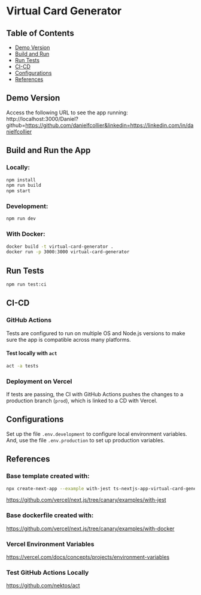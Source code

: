 # Virtual Card Generator

## Table of Contents

- [Demo Version](#demo-version)
- [Build and Run](#build-and-run)
- [Run Tests](#run-tests)
- [CI-CD](#ci-cd)
- [Configurations](#configurations)
- [References](#references)

## Demo Version

Access the following URL to see the app running:
http://localhost:3000/Daniel?github=https://github.com/danielfcollier&linkedin=https://linkedin.com/in/danielfcollier

## Build and Run the App

### Locally:

```bash
npm install
npm run build
npm start
```

### Development:

```bash
npm run dev
```

### With Docker:

```bash
docker build -t virtual-card-generator .
docker run -p 3000:3000 virtual-card-generator
```

## Run Tests

```bash
npm run test:ci
```

## CI-CD

### GitHub Actions

Tests are configured to run on multiple OS and Node.js versions to make sure the app is compatible across many platforms.

#### Test locally with `act`

```bash
act -a tests
```

### Deployment on Vercel

If tests are passing, the CI with GitHub Actions pushes the changes to a production branch (`prod`), which is linked to a CD with Vercel.

## Configurations

Set up the file `.env.development` to configure local environment variables. And, use the file `.env.production` to set up production variables.

## References

### Base template created with:

```bash
npx create-next-app --example with-jest ts-nextjs-app-virtual-card-generator
```

https://github.com/vercel/next.js/tree/canary/examples/with-jest

### Base dockerfile created with:

https://github.com/vercel/next.js/tree/canary/examples/with-docker

### Vercel Environment Variables

https://vercel.com/docs/concepts/projects/environment-variables

### Test GitHub Actions Locally

https://github.com/nektos/act
